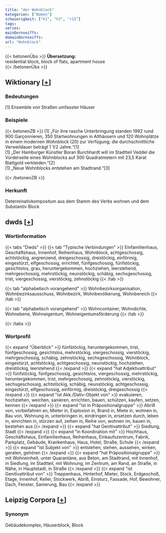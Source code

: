 ```yaml
---
title: "der Wohnblock"
kategorien: ["Nomen"]
schwierigkeit: ["k1", "h3", "r15"]
tags:
series:
mainDornseiffs:
domainDornseiffs:
url: "Wohnblock"
---
```


{{< betonenÜbs >}}
**Übersetzung:**  
residential block, block of flats, apartment house  
{{< /betonenÜbs >}}

## Wiktionary [[+](https://de.wiktionary.org/wiki/Wohnblock)]

### Bedeutungen
[1] Ensemble von Straßen umfasster Häuser  

### Beispiele
{{< betonenZB >}}
[1] „Für ihre rasche Unterbringung standen 1992 rund 900 Garçonnieren, 350 Startwohnungen in Althäusern und 120 Wohnplätze in einem modernen Wohnblock (20) zur Verfügung; die durchschnittliche Verweildauer beträgt 1 1/2 Jahre.“[1]  
[1] „Der Hamburger Künstler Boran Burchhardt will im Stadtteil Veddel die Vorderseite eines Wohnblocks auf 300 Quadratmetern mit 23,5 Karat Blattgold verkleiden.“[2]  
[1] „Neue Wohnblocks entstehen am Stadtrand.“[3]  

{{< /betonenZB >}}
### Herkunft
Determinativkompositum aus dem Stamm des Verbs wohnen und dem  Substantiv Block  



## dwds [[+](https://www.dwds.de/wb/Wohnblock)]

### Wortinformation
{{< tabs "Dwds" >}}
{{< tab "Typische Verbindungen" >}}
Einfamilienhaus, Geschäftshaus, Innenhof, Reihenhaus, Wohnblock, achtgeschossig, achtstöckig, angrenzend, dreigeschossig, dreistöckig, einförmig, eingestürzt, elfgeschossig, errichtet, fünfgeschossig, fünfstöckig, gesichtslos, grau, heruntergekommen, hochziehen, leerstehend, mehrgeschossig, mehrstöckig, neunstöckig, schäbig, sechsgeschossig, trist, viergeschossig, vierstöckig, zehnstöckig
{{< /tab >}}

{{< tab "alphabetisch vorangehend" >}}
Wohnbezirksorganisation, Wohnbezirksausschuss, Wohnbezirk, Wohnbevölkerung, Wohnbereich
{{< /tab >}}

{{< tab "alphabetisch vorangehend" >}}
Wohncontainer, Wohndichte, Wohnebene, Wohneigentum, Wohneigentumsförderung
{{< /tab >}}

{{< /tabs >}}

### Wortprofil
{{< expand "Überblick" >}} fünfstöckig, heruntergekommen, trist, fünfgeschossig, gesichtslos, mehrstöckig, viergeschossig, vierstöckig, mehrgeschossig, schäbig, zehnstöckig, sechsgeschossig, Wohnblock, eingestürzt, achtstöckig, achtgeschossig, neunstöckig, hochziehen, dreistöckig, leerstehend {{< /expand >}}
{{< expand "hat Adjektivattribut" >}} fünfstöckig, fünfgeschossig, gesichtslos, viergeschossig, mehrstöckig, heruntergekommen, trist, mehrgeschossig, zehnstöckig, vierstöckig, sechsgeschossig, achtstöckig, schäbig, neunstöckig, achtgeschossig, eingestürzt, elfgeschossig, einförmig, dreistöckig, dreigeschossig {{< /expand >}}
{{< expand "ist Akk./Dativ-Objekt von" >}} evakuieren, hochziehen, weichen, sanieren, errichten, bauen, schützen, kaufen, setzen, kennen {{< /expand >}}
{{< expand "ist in Präpositionalgruppe" >}} Abriß von, vorbeifahren an, Mieter in, Explosion in, Brand in, Miete in, wohnen in, Bau von, Wohnung in, unterbringen in, eindringen in, ersetzen durch, leben in, einrichten in, stürzen auf, zeihen in, Reihe von, wohnen im, bauen in, bestehen aus {{< /expand >}}
{{< expand "hat Genitivattribut" >}} Siedlung, Stadt {{< /expand >}}
{{< expand "in Koordination mit" >}} Hochhaus, Geschäftshaus, Einfamilienhaus, Reihenhaus, Einkaufszentrum, Fabrik, Parkplatz, Gebäude, Krankenhaus, Haus, Hotel, Straße, Schule {{< /expand >}}
{{< expand "ist Subjekt von" >}} entstehen, stehen, aussehen, wirken, geraten, gehören {{< /expand >}}
{{< expand "hat Präpositionalgruppe" >}} mit Wohneinheit, unter Quarantäne, aus Beton, am Stadtrand, mit Innenhof, in Siedlung, im Stadtteil, mit Wohnung, im Zentrum, am Rand, an Straße, in Nähe, in Hauptstadt, in Straße {{< /expand >}}
{{< expand "ist Genitivattribut von" >}} Treppenhaus, Hinterhof, Mieter, Stock, Erdgeschoß, Etage, Innenhof, Keller, Stockwerk, Abriß, Einsturz, Fassade, Hof, Bewohner, Dach, Fenster, Sanierung, Bau {{< /expand >}}

## Leipzig Corpora [[+](https://corpora.uni-leipzig.de/en/res?word=Wohnblock&corpusId=deu_newscrawl-public_2018)]


### Synonym
Gebäudekomplex, Häuserblock, Block

